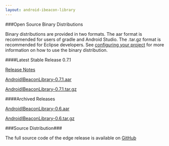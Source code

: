 ```yaml
---
layout: android-ibeacon-library
---
```



###Open Source Binary Distributions

Binary distributions are provided in two formats.  The aar format is recommended for users of gradle and Android Studio.  The .tar.gz format is recommended for Eclipse developers.
See [configuring your project]() for more information on how to use the binary distribution.

####Latest Stable Release 0.7.1

[Release Notes](releasenotes_0_7_1.html)

<style>
  .close { 
    margin-top: 0px;
    margin-bottom: 0px;
  }
</style>

[AndroidIBeaconLibrary-0.7.1.aar](https://s3.amazonaws.com/android-ibeacon-library.radiusnetworks.com/AndroidIBeaconLibrary-0.7.1.aar)  

[AndroidIBeaconLibrary-0.7.1.tar.gz](https://s3.amazonaws.com/android-ibeacon-library.radiusnetworks.com/AndroidIBeaconLibrary-0.7.1.tar.gz)


####Archived Releases

[AndroidIBeaconLibrary-0.6.aar](https://s3.amazonaws.com/android-ibeacon-library.radiusnetworks.com/AndroidIBeaconLibrary-0.6.aar)

[AndroidIBeaconLibrary-0.6.tar.gz](https://s3.amazonaws.com/android-ibeacon-library.radiusnetworks.com/AndroidIBeaconLibrary-0.6.tar.gz)

###Source Distribution###

The full source code of the edge release is available on <a href='https://github.com/RadiusNetworks/android-ibeacon-service'>GitHub</a>

